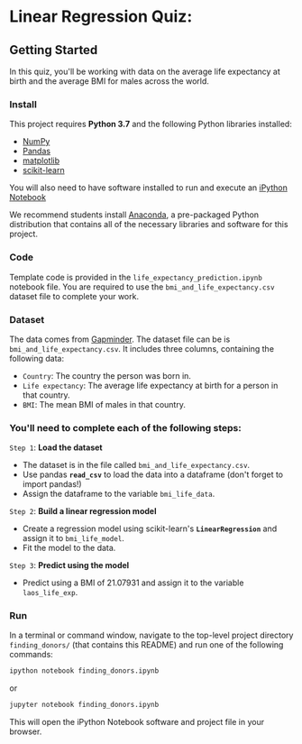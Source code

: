 # Linear Regression Quiz: 

## Getting Started 

In this quiz, you'll be working with data on the average life expectancy at birth and the average BMI for males across the world. 

### Install

This project requires **Python 3.7** and the following Python libraries installed:

- [NumPy](http://www.numpy.org/)
- [Pandas](http://pandas.pydata.org)
- [matplotlib](http://matplotlib.org/)
- [scikit-learn](http://scikit-learn.org/stable/)

You will also need to have software installed to run and execute an [iPython Notebook](http://ipython.org/notebook.html)

We recommend students install [Anaconda](https://www.continuum.io/downloads), a pre-packaged Python distribution that contains all of the necessary libraries and software for this project. 

### Code

Template code is provided in the `life_expectancy_prediction.ipynb` notebook file. You are required to use the `bmi_and_life_expectancy.csv` dataset file to complete your work. 

### Dataset 
The data comes from [Gapminder](https://www.gapminder.org/). The dataset file can be is `bmi_and_life_expectancy.csv`. It includes three columns, containing the following data:

- `Country`: The country the person was born in.
- `Life expectancy`: The average life expectancy at birth for a person in that country.
- `BMI`: The mean BMI of males in that country.

### You'll need to complete each of the following steps: 

`Step 1`: **Load the dataset**

- The dataset is in the file called `bmi_and_life_expectancy.csv`.
- Use pandas **`read_csv`** to load the data into a dataframe (don't forget to import pandas!)
- Assign the dataframe to the variable `bmi_life_data`.

`Step 2`: **Build a linear regression model**

- Create a regression model using scikit-learn's **`LinearRegression`** and assign it to `bmi_life_model`.
- Fit the model to the data.

`Step 3`: **Predict using the model**
- Predict using a BMI of 21.07931 and assign it to the variable `laos_life_exp`.

### Run

In a terminal or command window, navigate to the top-level project directory `finding_donors/` (that contains this README) and run one of the following commands:

```bash
ipython notebook finding_donors.ipynb
```  
or
```bash
jupyter notebook finding_donors.ipynb
```

This will open the iPython Notebook software and project file in your browser.
